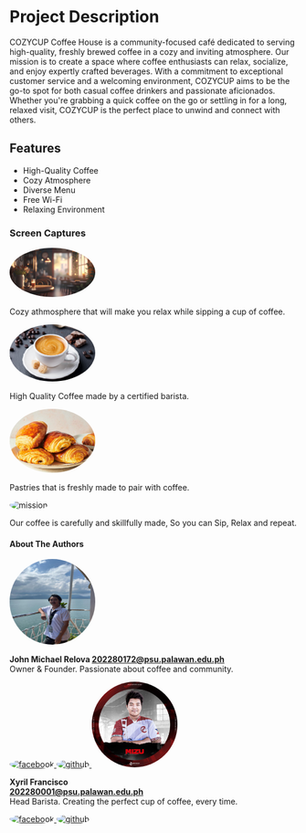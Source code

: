 # Project Description
COZYCUP Coffee House is a community-focused café dedicated to serving high-quality, freshly brewed coffee in a cozy and inviting atmosphere. Our mission is to create a space where coffee enthusiasts can relax, socialize, and enjoy expertly crafted beverages. With a commitment to exceptional customer service and a welcoming environment, COZYCUP aims to be the go-to spot for both casual coffee drinkers and passionate aficionados. Whether you're grabbing a quick coffee on the go or settling in for a long, relaxed visit, COZYCUP is the perfect place to unwind and connect with others.  

## Features
* High-Quality Coffee  
* Cozy Atmosphere  
* Diverse Menu  
* Free Wi-Fi  
* Relaxing Environment  

### Screen Captures
<img src="interior.jpg" alt="interior" width = "150" style ="border-radius: 50%;">  
  
Cozy athmosphere that will make you relax while sipping a cup of coffee.  

<img src="espresso.jpg" alt="menu1" width = "150" style ="border-radius: 50%;">    
  
High Quality Coffee made by a certified barista.  

<img src="croissant.jpg" alt="menu2" width = "150" style ="border-radius: 50%;">    
  
Pastries that is freshly made to pair with coffee.  
  
<img src="mission.png" alt="mission" width = "150" style ="border-radius: 50%;">  

Our coffee is carefully and skillfully made, So you can Sip, Relax and repeat.  

#### About The Authors
<img src="owner.png" alt="owner" width = "150" height = "150" style ="border-radius: 50%;">    

**John Michael Relova
202280172@psu.palawan.edu.ph**  
Owner & Founder. Passionate about coffee and community.

<a href="https://www.facebook.com/johnmichael.relova">
  <img src="https://github.com/gauravghongde/social-icons/blob/master/PNG/Color/Facebook.png" alt="facebook" width = "30" style ="border-radius: 50%;">
</a>
<a href="https://github.com/Relova-John">
  <img src="https://github.com/gauravghongde/social-icons/blob/master/PNG/Color/Github.png" alt="github" width = "30" style ="border-radius: 50%;">   
</a>

<img src="barista.jpg" alt="barista" width = "150" style ="border-radius: 50%;"> 

**Xyril Francisco  
202280001@psu.palawan.edu.ph**  
Head Barista. Creating the perfect cup of coffee, every time.  

<a href="https://www.facebook.com/xyril.francisco.1">
  <img src="https://github.com/gauravghongde/social-icons/blob/master/PNG/Color/Facebook.png" alt="facebook" width = "30" style ="border-radius: 50%;">
</a>
<a href="https://github.com/xyrilplayz">
  <img src="https://github.com/gauravghongde/social-icons/blob/master/PNG/Color/Github.png" alt="github" width = "30" style ="border-radius: 50%;">   
</a>
